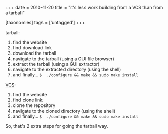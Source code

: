 +++
date = 2010-11-20
title = "it's less work building from a VCS than from a tarball"

[taxonomies]
tags = ['untagged']
+++

tarball:

1.  find the website
2.  find download link
3.  download the tarball
4.  navigate to the tarball (using a GUI file browser)
5.  extract the tarball (using a GUI extractor)
6.  navigate to the extracted directory (using the shell)
7.  and finally\... `$  ./configure && make && sudo make install`

[VCS][]:

1.  find the website
2.  find clone link
3.  clone the repository
4.  navigate to the cloned directory (using the shell)
5.  and finally\... `$  ./configure && make && sudo make install`

So, that\'s 2 extra steps for going the tarball way.

  [VCS]: http://en.wikipedia.org/wiki/Revision_control
